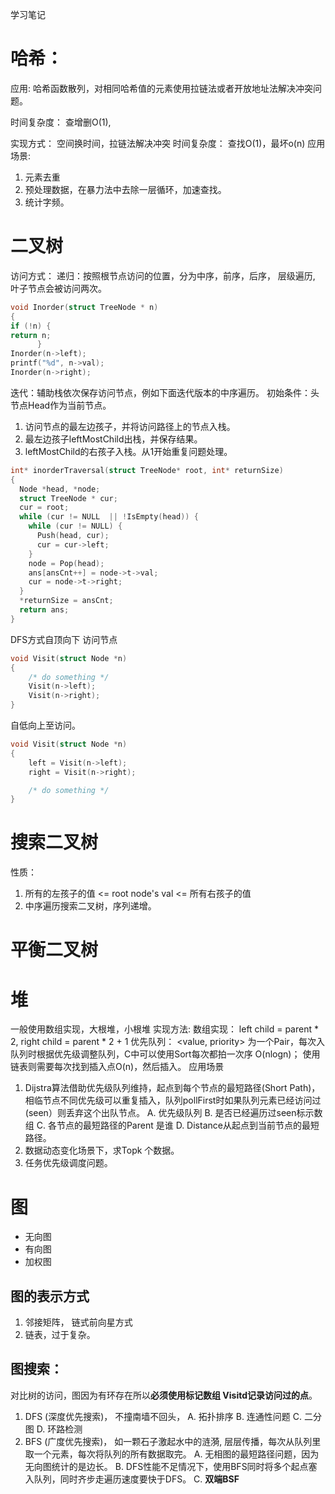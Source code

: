 学习笔记


# 哈希： 
应用: 哈希函数散列，对相同哈希值的元素使用拉链法或者开放地址法解决冲突问题。

时间复杂度： 查增删O(1),

实现方式： 空间换时间，拉链法解决冲突
时间复杂度： 查找O(1)，最坏o(n)
应用场景: 
1. 元素去重
2. 预处理数据，在暴力法中去除一层循环，加速查找。 
3. 统计字频。

# 二叉树
访问方式：
递归：按照根节点访问的位置，分为中序，前序，后序， 层级遍历, 叶子节点会被访问两次。
```c
void Inorder(struct TreeNode * n)
{
if (!n) {
return n;
      }
Inorder(n->left);
printf("%d", n->val);
Inorder(n->right);
```
迭代：辅助栈依次保存访问节点，例如下面迭代版本的中序遍历。
初始条件：头节点Head作为当前节点。
1. 访问节点的最左边孩子，并将访问路径上的节点入栈。
2. 最左边孩子leftMostChild出栈，并保存结果。
3. leftMostChild的右孩子入栈。从1开始重复问题处理。
```c
int* inorderTraversal(struct TreeNode* root, int* returnSize)
{
  Node *head, *node;
  struct TreeNode * cur;
  cur = root;
  while (cur != NULL  || !IsEmpty(head)) {
    while (cur != NULL) {
      Push(head, cur);
      cur = cur->left;
    }
    node = Pop(head);
    ans[ansCnt++] = node->t->val;
    cur = node->t->right;
  }
  *returnSize = ansCnt;
  return ans;
}
```

DFS方式自顶向下 访问节点
``` c
void Visit(struct Node *n)
{
    /* do something */
    Visit(n->left);
    Visit(n->right);
}
```

自低向上至访问。
```c
void Visit(struct Node *n)
{
    left = Visit(n->left);
    right = Visit(n->right);

    /* do something */
}
```
# 搜索二叉树
性质： 
1. 所有的左孩子的值  <= root node's val <= 所有右孩子的值
2. 中序遍历搜索二叉树，序列递增。
# 平衡二叉树
# 堆
一般使用数组实现，大根堆，小根堆
 实现方法: 
数组实现： left child = parent * 2, right child = parent * 2 + 1
优先队列： <value, priority> 为一个Pair，每次入队列时根据优先级调整队列，C中可以使用Sort每次都拍一次序  O(nlogn)； 使用链表则需要每次找到插入点O(n)，然后插入。
应用场景
1. Dijstra算法借助优先级队列维持，起点到每个节点的最短路径(Short Path)，相临节点不同优先级可以重复插入，队列pollFirst时如果队列元素已经访问过(seen）则丢弃这个出队节点。
A. 优先级队列
B. 是否已经遍历过seen标示数组
C. 各节点的最短路径的Parent 是谁
D. Distance从起点到当前节点的最短路径。
2. 数据动态变化场景下，求Topk 个数据。
3. 任务优先级调度问题。

# 图
- 无向图
- 有向图
- 加权图
## 图的表示方式
1. 邻接矩阵， 链式前向星方式
2. 链表，过于复杂。

##  图搜索：
对比树的访问，图因为有环存在所以**必须使用标记数组 Visitd记录访问过的点**。
1. DFS (深度优先搜索)， 不撞南墙不回头，
A. 拓扑排序
B. 连通性问题
C. 二分图
D. 环路检测
3. BFS (广度优先搜索)， 如一颗石子激起水中的涟漪, 层层传播，每次从队列里取一个元素，每次将队列的所有数据取完。
A. 无相图的最短路径问题，因为无向图统计的是边长。
B. DFS性能不足情况下，使用BFS同时将多个起点塞入队列，同时齐步走遍历速度要快于DFS。
C. **双端BSF**

